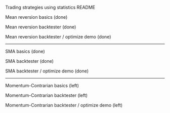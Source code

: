 Trading strategies using statistics README

Mean reversion basics (done)

Mean reversion backtester (done)

Mean reversion backtester / optimize demo (done)

---

SMA basics (done)

SMA backtester (done)

SMA backtester / optimize demo (done)

---

Momentum-Contrarian basics (left)

Momentum-Contrarian backtester (left)

Momentum-Contrarian backtester / optimize demo (left)
